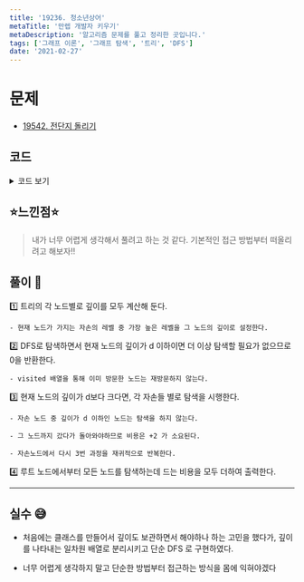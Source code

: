 ```yaml
---
title: '19236. 청소년상어'
metaTitle: '만렙 개발자 키우기'
metaDescription: '알고리즘 문제를 풀고 정리한 곳입니다.'
tags: ['그래프 이론', '그래프 탐색', '트리', 'DFS']
date: '2021-02-27'
---
```


# 문제
- [19542. 전단지 돌리기](https://www.acmicpc.net/problem/19542)

## 코드

<details><summary> 코드 보기 </summary>

``` java
import java.io.BufferedReader;
import java.io.IOException;
import java.io.InputStreamReader;
import java.util.ArrayList;
import java.util.Arrays;
import java.util.List;
import java.util.StringTokenizer;

public class Q19542 {
    static int n, s, d;
    static List<Integer> adj[] = new List[100001];
    static int depth[] = new int[100001];
    static boolean visited[] = new boolean[100001];
    public static void main(String[] args) throws IOException {
        init();
        solution();
    }

    private static void solution() {
        findDepth(s);
        int ans = calc(s);
        System.out.println(ans);
    }

    private static int calc(int root) {
        if(depth[root] <= d) return 0;
        int ret = 0;
        visited[root] = true;
        for (int i = 0; i < adj[root].size(); i++) {
            int next = adj[root].get(i);
            if(visited[next] || depth[next] < d) continue;
            ret += 2 + calc(next);
        }
        return ret;
    }

    private static int findDepth(int root) {
        depth[root] = 0;
        for (int i = 0; i < adj[root].size(); i++) {
            int next = adj[root].get(i);
            if(depth[next] != -1) continue;
            depth[root] = Math.max(depth[root], 1 + findDepth(next));
        }
        return depth[root];
    }

    private static void init() throws IOException {
        BufferedReader br = new BufferedReader(new InputStreamReader(System.in));
        StringTokenizer st = new StringTokenizer(br.readLine());
        n = stoi(st.nextToken());
        s = stoi(st.nextToken());
        d = stoi(st.nextToken());

        Arrays.fill(depth, -1);

        for (int i = 0; i <= n; i++)
            adj[i] = new ArrayList<>();

        for (int i = 0; i < n - 1; i++) {
            st = new StringTokenizer(br.readLine());
            int u = stoi(st.nextToken());
            int v = stoi(st.nextToken());
            adj[u].add(v);
            adj[v].add(u);
        }
    }

    private static int stoi(String str) {
        return Integer.parseInt(str);
    }
}
```

</details>

## ⭐️느낀점⭐️
> 내가 너무 어렵게 생각해서 풀려고 하는 것 같다. 기본적인 접근 방법부터 떠올리려고 해보자!!

## 풀이 📣

1️⃣ 트리의 각 노드별로 깊이를 모두 계산해 둔다.

    - 현재 노드가 가지는 자손의 레벨 중 가장 높은 레벨을 그 노드의 깊이로 설정한다.


2️⃣️ DFS로 탐색하면서 현재 노드의 깊이가 d 이하이면 더 이상 탐색할 필요가 없으므로 0을 반환한다.

    - visited 배열을 통해 이미 방문한 노드는 재방문하지 않는다.

3️⃣ 현재 노드의 깊이가 d보다 크다면, 각 자손들 별로 탐색을 시행한다.

    - 자손 노드 중 깊이가 d 이하인 노드는 탐색을 하지 않는다.

    - 그 노드까지 갔다가 돌아와야하므로 비용은 +2 가 소요된다.

    - 자손노드에서 다시 3번 과정을 재귀적으로 반복한다.


4️⃣ 루트 노드에서부터 모든 노드를 탐색하는데 드는 비용을 모두 더하여 출력한다.

<hr/>

## 실수 😅
- 처음에는 클래스를 만들어서 깊이도 보관하면서 해야하나 하는 고민을 했다가, 깊이를 나타내는 일차원 배열로 분리시키고 단순 DFS 로 구현하였다.

- 너무 어렵게 생각하지 말고 단순한 방법부터 접근하는 방식을 몸에 익혀야겠다
